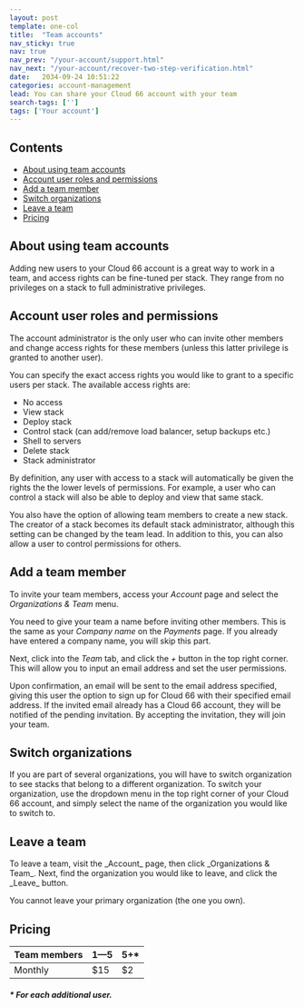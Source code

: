 ```yaml
---
layout: post
template: one-col
title:  "Team accounts"
nav_sticky: true
nav: true
nav_prev: "/your-account/support.html"
nav_next: "/your-account/recover-two-step-verification.html"
date:   2034-09-24 10:51:22
categories: account-management
lead: You can share your Cloud 66 account with your team
search-tags: ['']
tags: ['Your account']
---
```


<h2>Contents</h2>
<ul class="page-toc">
	<li>
		<a href="#about">About using team accounts</a>
	</li>
	<li>
		<a href="#permissions">Account user roles and permissions</a>
	</li>
	<li>
		<a href="#add">Add a team member</a>
	</li>
	<li>
		<a href="#switch">Switch organizations</a>
	</li>
	<li>
		<a href="#leave">Leave a team</a>
	</li>
	<li>
		<a href="#pricing">Pricing</a>
	</li>
</ul>

<h2 id="about">About using team accounts</h2>
Adding new users to your Cloud 66 account is a great way to work in a team, and access rights can be fine-tuned per stack. They range from no privileges on a stack to full administrative privileges.

<h2 id="permissions">Account user roles and permissions</h2>
The account administrator is the only user who can invite other members and change access rights for these members (unless this latter privilege is granted to another user).

You can specify the exact access rights you would like to grant to a specific users per stack. The available access rights are:

- No access
- View stack
- Deploy stack
- Control stack (can add/remove load balancer, setup backups etc.)
- Shell to servers
- Delete stack
- Stack administrator

By definition, any user with access to a stack will automatically be given the rights the the lower levels of permissions. For example, a user who can control a stack will also be able to deploy and view that same stack.

You also have the option of allowing team members to create a new stack. The creator of a stack becomes its default stack administrator, although this setting can be changed by the team lead. In addition to this, you can also allow a user to control permissions for others.

<h2 id="add">Add a team member</h2>
To invite your team members, access your <i>Account</i> page and select the <i>Organizations & Team</i> menu.

You need to give your team a name before inviting other members. This is the same as your _Company name_ on the _Payments_ page. If you already have entered a company name, you will skip this part.

Next, click into the _Team_ tab, and click the <i>+</i> button in the top right corner. This will allow you to input an email address and set the user permissions.

Upon confirmation, an email will be sent to the email address specified, giving this user the option to sign up for Cloud 66 with their specified email address. If the invited email already has a Cloud 66 account, they will be notified of the pending invitation. By accepting the invitation, they will join your team.

<h2 id="switch">Switch organizations</h2>
If you are part of several organizations, you will have to switch organization to see stacks that belong to a different organization. To switch your organization, use the dropdown menu in the top right corner of your Cloud 66 account, and simply select the name of the organization you would like to switch to.

<h2 id="leave">Leave a team</h2>
To leave a team, visit the _Account_ page, then click _Organizations & Team_. Next, find the organization you would like to leave, and click the _Leave_ button.

You cannot leave your primary organization (the one you own).

<h2 id="pricing">Pricing</h2>

<table class='table table-bordered table-striped table-small'>
    <thead>
        <tr>
            <th align="center">Team members</th>
            <th align="center">1&mdash;5</th>
            <th align="center">5+*</th>
        </tr>
    </thead>
    <tbody>
        <tr>
            <td>Monthly</td>
            <td>$15</td>
            <td>$2</td>
        </tr>
    </tbody>
</table>
<h5>* For each additional user.</h5>
